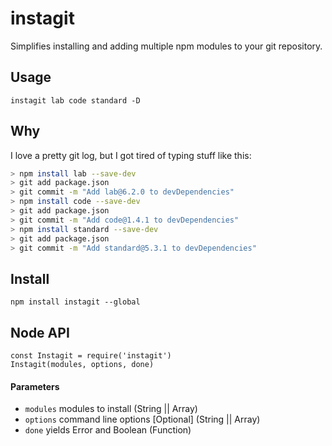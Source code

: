 # instagit

Simplifies installing and adding multiple npm modules to your git repository.

## Usage

`instagit lab code standard -D`

## Why

I love a pretty git log, but I got tired of typing stuff like this:

```sh
> npm install lab --save-dev
> git add package.json
> git commit -m "Add lab@6.2.0 to devDependencies"
> npm install code --save-dev
> git add package.json
> git commit -m "Add code@1.4.1 to devDependencies"
> npm install standard --save-dev
> git add package.json
> git commit -m "Add standard@5.3.1 to devDependencies"

```

## Install

`npm install instagit --global`


## Node API

```
const Instagit = require('instagit')
Instagit(modules, options, done)
```

#### Parameters

- `modules` modules to install (String || Array)
- `options` command line options [Optional] (String || Array)
- `done` yields Error and Boolean (Function)


